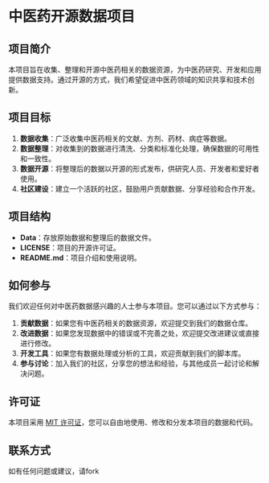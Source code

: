 # 中医药开源数据项目

## 项目简介

本项目旨在收集、整理和开源中医药相关的数据资源，为中医药研究、开发和应用提供数据支持。通过开源的方式，我们希望促进中医药领域的知识共享和技术创新。

## 项目目标

1. **数据收集**：广泛收集中医药相关的文献、方剂、药材、病症等数据。
2. **数据整理**：对收集到的数据进行清洗、分类和标准化处理，确保数据的可用性和一致性。
3. **数据开源**：将整理后的数据以开源的形式发布，供研究人员、开发者和爱好者使用。
4. **社区建设**：建立一个活跃的社区，鼓励用户贡献数据、分享经验和合作开发。

## 项目结构

- **Data**：存放原始数据和整理后的数据文件。
- **LICENSE**：项目的开源许可证。
- **README.md**：项目介绍和使用说明。

## 如何参与

我们欢迎任何对中医药数据感兴趣的人士参与本项目。您可以通过以下方式参与：

1. **贡献数据**：如果您有中医药相关的数据资源，欢迎提交到我们的数据仓库。
2. **改进数据**：如果您发现数据中的错误或不完善之处，欢迎提交改进建议或直接进行修改。
3. **开发工具**：如果您有数据处理或分析的工具，欢迎贡献到我们的脚本库。
4. **参与讨论**：加入我们的社区，分享您的想法和经验，与其他成员一起讨论和解决问题。

## 许可证

本项目采用 [MIT 许可证](LICENSE)，您可以自由地使用、修改和分发本项目的数据和代码。

## 联系方式

如有任何问题或建议，请fork
